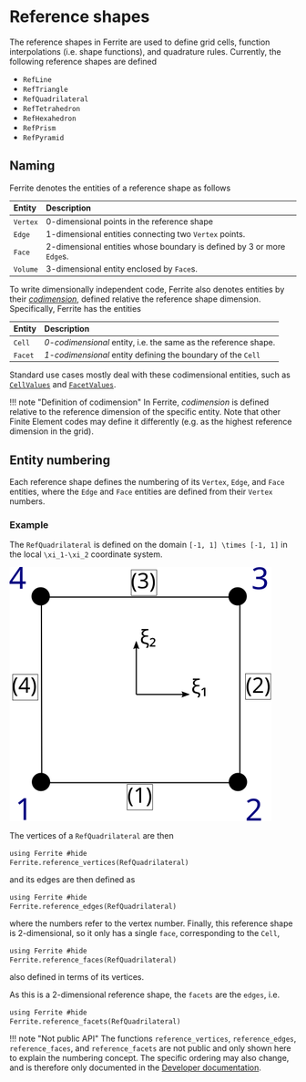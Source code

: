 # Reference shapes

The reference shapes in Ferrite are used to define grid cells,
function interpolations (i.e. shape functions), and quadrature rules.
Currently, the following reference shapes are defined

* `RefLine`
* `RefTriangle`
* `RefQuadrilateral`
* `RefTetrahedron`
* `RefHexahedron`
* `RefPrism`
* `RefPyramid`

## Naming
Ferrite denotes the entities of a reference shape as follows

| Entity   | Description |
| :------- | :---------- |
| `Vertex` | 0-dimensional points in the reference shape |
| `Edge`   | 1-dimensional entities connecting two `Vertex` points. |
| `Face`   | 2-dimensional entities whose boundary is defined by 3 or more `Edge`s. |
| `Volume` | 3-dimensional entity enclosed by `Face`s. |

To write dimensionally independent code, Ferrite also denotes entities by their
[*codimension*](https://en.wikipedia.org/wiki/Codimension),
defined relative the reference shape dimension. Specifically, Ferrite has the entities

| Entity   | Description |
| :------- | :---------- |
| `Cell`   | *0-codimensional* entity, i.e. the same as the reference shape. |
| `Facet`  | *1-codimensional* entity defining the boundary of the `Cell` |

Standard use cases mostly deal with these codimensional entities,
such as [`CellValues`](@ref) and [`FacetValues`](@ref).

!!! note "Definition of codimension"
    In Ferrite, *codimension* is defined relative to the reference dimension of the specific entity.
    Note that other Finite Element codes may define it differently
    (e.g. as the highest reference dimension in the grid).

## Entity numbering
Each reference shape defines the numbering of its `Vertex`, `Edge`, and `Face` entities,
where the `Edge` and `Face` entities are defined from their `Vertex` numbers.

### Example
The `RefQuadrilateral` is defined on the domain ``[-1, 1] \times [-1, 1]``
in the local ``\xi_1-\xi_2`` coordinate system.

![local element](./assets/local_element.svg)

The vertices of a `RefQuadrilateral` are then
```@example
using Ferrite #hide
Ferrite.reference_vertices(RefQuadrilateral)
```
and its edges are then defined as
```@example
using Ferrite #hide
Ferrite.reference_edges(RefQuadrilateral)
```
where the numbers refer to the vertex number.
Finally, this reference shape is 2-dimensional, so it only has a single `face`,
corresponding to the `Cell`,
```@example
using Ferrite #hide
Ferrite.reference_faces(RefQuadrilateral)
```
also defined in terms of its vertices.

As this is a 2-dimensional reference shape, the `facets` are the `edges`, i.e.
```@example
using Ferrite #hide
Ferrite.reference_facets(RefQuadrilateral)
```

!!! note "Not public API"
    The functions `reference_vertices`, `reference_edges`, `reference_faces`, and `reference_facets`
    are not public and only shown here to explain the numbering concept.
    The specific ordering may also change, and is therefore only documented in the
    [Developer documentation](/devdocs/reference_cells/).

